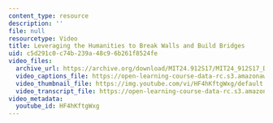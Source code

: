 ```yaml
---
content_type: resource
description: ''
file: null
resourcetype: Video
title: Leveraging the Humanities to Break Walls and Build Bridges
uid: c5d291c0-c74b-239a-48c9-6b261f8524fe
video_files:
  archive_url: https://archive.org/download/MIT24.912S17/MIT24_912S17_DeGraff_Leveraging_Humanities_300k.mp4
  video_captions_file: https://open-learning-course-data-rc.s3.amazonaws.com/24-912-black-matters-introduction-to-black-studies-spring-2017/5e796c8d772d55abbd9996656637b0b8_HF4hKftgWxg.vtt
  video_thumbnail_file: https://img.youtube.com/vi/HF4hKftgWxg/default.jpg
  video_transcript_file: https://open-learning-course-data-rc.s3.amazonaws.com/24-912-black-matters-introduction-to-black-studies-spring-2017/720f1f1e2e9aa2b7a808832d70ad4059_HF4hKftgWxg.pdf
video_metadata:
  youtube_id: HF4hKftgWxg
---
```

